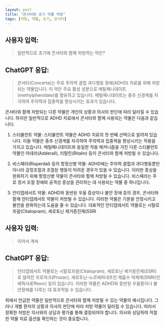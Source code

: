 ```yaml
---
layout: post
title: "콘서타와 초기 약물 처방"
tags: [처방, 약물, 초기, 콘서타]
---
```


## 사용자 입력:
> 일반적으로 초기에 콘서타와 함께 처방하는 약은?

## ChatGPT 응답:
> 콘서타(Concerta)는 주로 주의력 결핍 과다행동 장애(ADHD) 치료를 위해 처방되는 약물입니다. 이 약은 주요 활성 성분으로 메틸페니데이트(methylphenidate)를 함유하고 있습니다. 메틸페니데이트는 중추 신경계를 자극하여 주의력과 집중력을 향상시키는 효과가 있습니다.

콘서타와 함께 처방되는 다른 약물은 개인의 상황과 의사의 판단에 따라 달라질 수 있습니다. 하지만 일반적으로 ADHD 치료에서 콘서타와 함께 사용되는 약물은 다음과 같습니다:

1. 스티뮬런트 약물: 스티뮬런트 약물은 ADHD 치료의 첫 번째 선택으로 알려져 있습니다. 이들 약물은 중추 신경계를 자극하여 주의력과 집중력을 향상시키는 작용을 가지고 있습니다. 메틸페니데이트와 동일한 작용 메커니즘을 가진 다른 스티뮬런트 약물인 아데라(Adderall), 리탈린(Ritalin) 등이 콘서타와 함께 처방될 수 있습니다.

2. 비스페라(Risperdal) 등의 항정신병 약물: ADHD에는 주의력 결핍과 과다행동뿐만 아니라 감정조절과 조절된 행동이 어려운 경우가 있을 수 있습니다. 이러한 증상을 완화하기 위해 항정신병 약물이 콘서타와 함께 처방될 수 있습니다. 비스페라는 주로 정서 조절 장애와 공격성 증상을 관리하는 데 사용되는 약물 중 하나입니다.

3. 안티뎁레서트 약물: ADHD와 동반된 우울 증상이나 불안 장애 등의 경우, 콘서타와 함께 안티뎁레서트 약물이 처방될 수 있습니다. 이러한 약물은 기분을 안정시키고 불안을 완화하는데 도움을 줄 수 있습니다. 대표적인 안티뎁레서트 약물로는 시탈로프람(Citalopram), 세로토닌 제거증진제(SSRI

## 사용자 입력:
> 이어서 계속

## ChatGPT 응답:
> 안티뎁레서트 약물로는 시탈로프람(Citalopram), 세로토닌 제거증진제(SSRI)로 알려진 프로자크(Prozac), 세로토닌-노르에피네프린 재흡수 억제제(SNRI)인 에픽사(Effexor) 등이 있습니다. 이러한 약물은 ADHD와 동반된 우울증이나 불안장애를 다루는 데 효과적일 수 있습니다.

위에서 언급한 약물은 일반적으로 콘서타와 함께 처방될 수 있는 약물의 예시입니다. 그러나 개별 환자의 상황과 의사의 판단에 따라 처방 약물이 달라질 수 있습니다. 따라서 정확한 처방은 의사와의 상담과 평가를 통해 결정되어야 합니다. 의사와 상담하여 적절한 약물 치료 옵션을 확인하는 것이 중요합니다.

